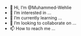 - 👋 Hi, I’m @Muhammed-Wehlie
- 👀 I’m interested in ...
- 🌱 I’m currently learning ...
- 💞️ I’m looking to collaborate on ...
- 📫 How to reach me ...

<!---
Muhammed-Wehlie/Muhammed-Wehlie is a ✨ special ✨ repository because its `README.md` (this file) appears on your GitHub profile.
You can click the Preview link to take a look at your changes.
--->
